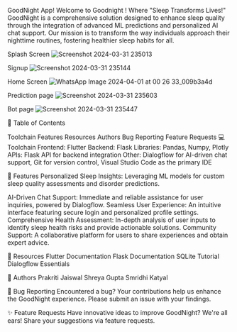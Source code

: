 
GoodNight App!
Welcome to Goodnight ! Where "Sleep Transforms Lives!"
GoodNight is a comprehensive solution designed to enhance sleep quality through the integration of advanced ML predictions and personalized AI chat support. Our mission is to transform the way individuals approach their nighttime routines, fostering healthier sleep habits for all.

Splash Screen
![Screenshot 2024-03-31 235013](https://github.com/Prakriti2901/TeamEureka/assets/122342001/ea7e8685-ddef-47d2-a2a4-98a946d7c9be)

Signup
![Screenshot 2024-03-31 235144](https://github.com/Prakriti2901/TeamEureka/assets/122342001/14c6c5bc-5382-46e1-9e1f-e6ecda730a1b)

Home Screen
![WhatsApp Image 2024-04-01 at 00 26 33_009b3a4d](https://github.com/Prakriti2901/TeamEureka/assets/122342001/0529885b-6cce-496e-a76a-4828d36e7745)

Prediction page 
![Screenshot 2024-03-31 235603](https://github.com/Prakriti2901/TeamEureka/assets/122342001/f5862054-642f-41a2-94f0-ea558ef4a3a5)

Bot page 
![Screenshot 2024-03-31 235447](https://github.com/Prakriti2901/TeamEureka/assets/122342001/39aa8daa-f175-4eeb-b424-8b4e2fae754c)


📌 Table of Contents

Toolchain
Features
Resources
Authors
Bug Reporting
Feature Requests
💻 Toolchain
Frontend: Flutter
Backend: Flask
Libraries: Pandas, Numpy, Plotly
APIs: Flask API for backend integration
Other: Dialogflow for AI-driven chat support, Git for version control, Visual Studio Code as the primary IDE

🚀 Features
Personalized Sleep Insights: Leveraging ML models for custom sleep quality assessments and disorder predictions.

AI-Driven Chat Support: Immediate and reliable assistance for user inquiries, powered by Dialogflow.
Seamless User Experience: An intuitive interface featuring secure login and personalized profile settings.
Comprehensive Health Assessment: In-depth analysis of user inputs to identify sleep health risks and provide actionable solutions.
Community Support: A collaborative platform for users to share experiences and obtain expert advice.

🔗 Resources
Flutter Documentation
Flask Documentation
SQLite Tutorial
Dialogflow Essentials

👥 Authors
Prakriti Jaiswal
Shreya Gupta
Smridhi Katyal

🐞 Bug Reporting
Encountered a bug? Your contributions help us enhance the GoodNight experience. Please submit an issue with your findings.

✨ Feature Requests
Have innovative ideas to improve GoodNight? We're all ears! Share your suggestions via feature requests. 
